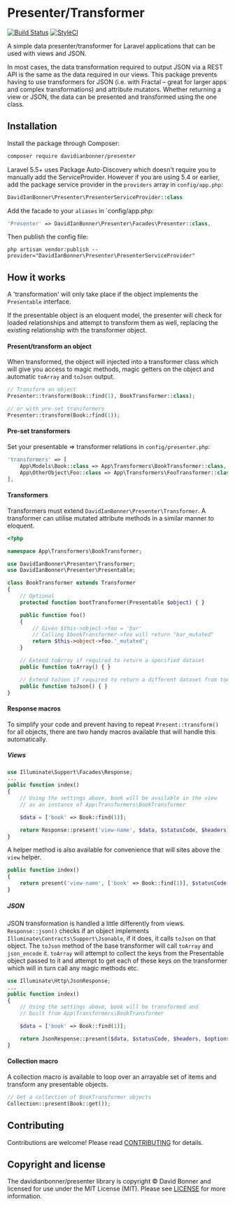# Presenter/Transformer

[![Build Status](https://travis-ci.org/davidianbonner/presenter.svg?branch=analysis-z4EgKn)](https://travis-ci.org/davidianbonner/presenter)
[![StyleCI](https://styleci.io/repos/107682784/shield?branch=master)](https://styleci.io/repos/107682784)

A simple data presenter/transformer for Laravel applications that can be used with views and JSON.

In most cases, the data transformation required to output JSON via a REST API is the same as the data required in our views. This package prevents having to use transformers for JSON (i.e. with Fractal – great for larger apps and complex transformations) and attribute mutators. Whether returning a view or JSON, the data can be presented and transformed using the one class.

## Installation

Install the package through Composer:

```bash
composer require davidianbonner/presenter
```

Laravel 5.5+ uses Package Auto-Discovery which doesn't require you to manually add the ServiceProvider. However if you are using 5.4 or earlier, add the package service provider in the `providers` array in `config/app.php`:

```php
DavidIanBonner\Presenter\PresenterServiceProvider::class
```

Add the facade to your `aliases` in `config/app.php:

```php
'Presenter' => DavidIanBonner\Presenter\Facades\Presenter::class,
```

Then publish the config file:

```
php artisan vendor:publish --provider="DavidIanBonner\Presenter\PresenterServiceProvider"
```

## How it works

A 'transformation' will only take place if the object implements the `Presentable` interface.

If the presentable object is an eloquent model, the presenter will check for loaded relationships and attempt to transform them as well, replacing the existing relationship with the transformer object.

#### Present/transform an object

When transformed, the object will injected into a transformer class which will give you access to magic methods, magic getters on the object and automatic `toArray` and `toJson` output.

```php
// Transform an object
Presenter::transform(Book::find(1), BookTransformer::class);

// or with pre-set transformers
Presenter::transform(Book::find(1));
```

#### Pre-set transformers

Set your presentable => transformer relations in `config/presenter.php`:

```php
'transformers' => [
    App\Models\Book::class => App\Transformers\BookTransformer::class,
    App\OtherObject\Foo::class => App\Transformers\FooTransformer::class,
],
```

#### Transformers

Transformers must extend `DavidIanBonner\Presenter\Transformer`. A transformer can utilise mutated attribute methods in a similar manner to eloquent.

```php
<?php

namespace App\Transformers\BookTransformer;

use DavidIanBonner\Presenter\Transformer;
use DavidIanBonner\Presenter\Presentable;

class BookTransformer extends Transformer
{
    // Optional
    protected function bootTransformer(Presentable $object) { }

    public function foo()
    {
        // Given $this->object->foo = 'bar'
        // Calling $bookTransformer->foo will return "bar_mutated"
        return $this->object->foo.'_mutated';
    }

    // Extend toArray if required to return a specified dataset
    public function toArray() { }

    // Extend toJson if required to return a different dataset from toArray
    public function toJson() { }
}
```

#### Response macros

To simplify your code and prevent having to repeat `Present::transform()` for all objects, there are two handy macros available that will handle this automatically.

##### Views

```php
use Illuminate\Support\Facades\Response;
...
public function index()
{
    // Using the settings above, book will be available in the view
    // as an instance of App\Transformers\BookTransformer

    $data = ['book' => Book::find(1)];

    return Response::present('view-name', $data, $statusCode, $headers);
}
```

A helper method is also available for convenience that will sites above the `view` helper.

```php
public function index()
{
    return present('view-name', ['book' => Book::find(1)], $statusCode, $headers);
}
```


##### JSON

JSON transformation is handled a little differently from views. `Response::json()` checks if an object implements `Illuminate\Contracts\Support\Jsonable`, if it does, it calls `toJson` on that object. The `toJson` method of the base transformer will call `toArray` and `json_encode` it. `toArray` will attempt to collect the keys from the Presentable object passed to it and attempt to get each of these keys on the transformer which will in turn call any magic methods etc.

```php
use Illuminate\Http\JsonResponse;
...
public function index()
{
    // Using the settings above, book will be transformed and
    // built from App\Transformers\BookTransformer

    $data = ['book' => Book::find(1)];

    return JsonResponse::present($data, $statusCode, $headers, $options);
}
```

#### Collection macro

A collection macro is available to loop over an arrayable set of items and transform any presentable objects.

```php
// Get a collection of BookTransformer objects
Collection::present(Book::get());
```

## Contributing

Contributions are welcome! Please read [CONTRIBUTING](https://github.com/davidianbonner/presenter/blob/master/CONTRIBUTING.md) for details.


## Copyright and license

The davidianbonner/presenter library is copyright © David Bonner and licensed for use under the MIT License (MIT). Please see [LICENSE](https://github.com/davidianbonner/presenter/blob/master/LICENSE) for more information.
